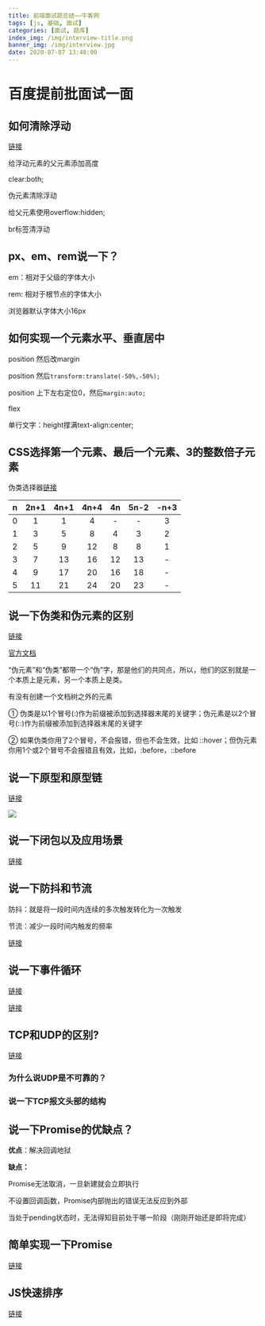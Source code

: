 ```yaml
---
title: 前端面试题总结——牛客网
tags: [js, 基础, 面试]
categories: [面试, 题库]
index_img: /img/interview-title.png
banner_img: /img/interview.jpg
date: 2020-07-07 13:48:00
---
```

# 百度提前批面试一面
## 如何清除浮动
[链接](https://blog.csdn.net/xiaxiaoxian/article/details/85712035)

给浮动元素的父元素添加高度

clear:both;

伪元素清除浮动

给父元素使用overflow:hidden;

br标签清浮动

## px、em、rem说一下？

em：相对于父级的字体大小

rem: 相对于根节点的字体大小

浏览器默认字体大小16px

## 如何实现一个元素水平、垂直居中

position 然后改margin

position 然后`transform:translate(-50%,-50%);`

position 上下左右定位0，然后`margin:auto;`

flex

单行文字：height撑满text-align:center;

## CSS选择第一个元素、最后一个元素、3的整数倍子元素
伪类选择器[链接](https://www.cnblogs.com/yanggeng/p/11188285.html)

|   n   | 2n+1  | 4n+1  | 4n+4  |  4n   | 5n-2  | -n+3  |
| :---: | :---: | :---: | :---: | :---: | :---: | :---: |
|   0   |   1   |   1   |   4   |   -   |   -   |   3   |
|   1   |   3   |   5   |   8   |   4   |   3   |   2   |
|   2   |   5   |   9   |  12   |   8   |   8   |   1   |
|   3   |   7   |  13   |  16   |  12   |  13   |   -   |
|   4   |   9   |  17   |  20   |  16   |  18   |   -   |
|   5   |  11   |  21   |  24   |  20   |  23   |   -   |

## 说一下伪类和伪元素的区别
[链接](https://blog.csdn.net/guangtouhan/article/details/88074008?utm_medium=distribute.pc_relevant_t0.none-task-blog-BlogCommendFromMachineLearnPai2-1.nonecase&depth_1-utm_source=distribute.pc_relevant_t0.none-task-blog-BlogCommendFromMachineLearnPai2-1.nonecase)

[官方文档](https://developer.mozilla.org/zh-CN/docs/Learn/CSS/Building_blocks/Selectors/Pseudo-classes_and_pseudo-elements)

“伪元素”和“伪类”都带一个“伪”字，那是他们的共同点，所以，他们的区别就是一个本质上是元素，另一个本质上是类。

有没有创建一个文档树之外的元素

① 伪类是以1个冒号(:)作为前缀被添加到选择器末尾的关键字；伪元素是以2个冒号(::)作为前缀被添加到选择器末尾的关键字

② 如果伪类你用了2个冒号，不会报错，但也不会生效，比如 ::hover；但伪元素你用1个或2个冒号不会报错且有效，比如，:before，::before

## 说一下原型和原型链
[链接](https://www.cnblogs.com/Joe-and-Joan/p/10692844.html)

![](/img/interview2-proto.png)

## 说一下闭包以及应用场景
[链接](https://www.cnblogs.com/star-studio/archive/2011/06/22/2086493.html)

## 说一下防抖和节流

防抖：就是将一段时间内连续的多次触发转化为一次触发

节流：减少一段时间内触发的频率

[链接](https://blog.csdn.net/muge1161105403/article/details/106649675/)

## 说一下事件循环
[链接](https://www.cnblogs.com/dong-xu/p/7000163.html)

[链接](https://blog.csdn.net/LuckyWinty/article/details/104765786/)

## TCP和UDP的区别?
[链接](https://blog.csdn.net/qq_34624951/article/details/82669444)

### 为什么说UDP是不可靠的？ 
### 说一下TCP报文头部的结构

## 说一下Promise的优缺点？
**优点**：解决回调地狱

**缺点：**

Promise无法取消，一旦新建就会立即执行

不设置回调函数，Promise内部抛出的错误无法反应到外部

当处于pending状态时，无法得知目前处于哪一阶段（刚刚开始还是即将完成） 

## 简单实现一下Promise
[链接](https://www.jianshu.com/p/51c65b314704)

## JS快速排序
[链接](http://www.ruanyifeng.com/blog/2011/04/quicksort_in_javascript.html)